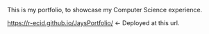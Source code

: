 This is my portfolio, to showcase my Computer Science experience. 

https://r-ecid.github.io/JaysPortfolio/ <- Deployed at this url.
